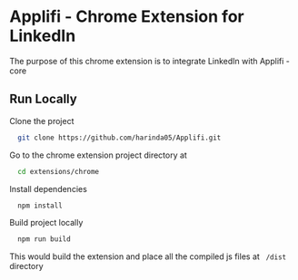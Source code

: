 
# Applifi - Chrome Extension for LinkedIn

The purpose of this chrome extension is to integrate LinkedIn with Applifi - core



## Run Locally

Clone the project

```bash
  git clone https://github.com/harinda05/Applifi.git
```

Go to the chrome extension project directory at 

```bash
  cd extensions/chrome
```

Install dependencies

```bash
  npm install
```

Build project locally

```bash
  npm run build
```

This would build the extension and place all the compiled js files at ``` /dist``` directory

